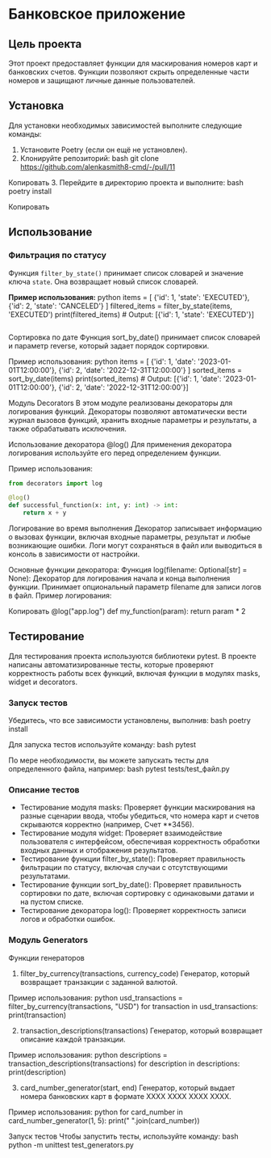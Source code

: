 # Банковское приложение

## Цель проекта 
Этот проект предоставляет функции для маскирования номеров карт и банковских счетов.
Функции позволяют скрыть определенные части номеров и защищают личные данные пользователей.

## Установка

Для установки необходимых зависимостей выполните следующие команды:

1. Установите Poetry (если он ещё не установлен).
2. Клонируйте репозиторий:
bash
   git clone https://github.com/alenkasmith8-cmd/-/pull/11
   

Копировать
3. Перейдите в директорию проекта и выполните:
bash
   poetry install
   

Копировать

## Использование

### Фильтрация по статусу

Функция `filter_by_state()` принимает список словарей и значение ключа `state`. Она возвращает новый список словарей.

**Пример использования:**
python
items = [
    {'id': 1, 'state': 'EXECUTED'},
    {'id': 2, 'state': 'CANCELED'}
]
filtered_items = filter_by_state(items, 'EXECUTED')
print(filtered_items)  # Output: [{'id': 1, 'state': 'EXECUTED'}]
```
```
Сортировка по дате
Функция sort_by_date() принимает список словарей и параметр reverse, который задает порядок сортировки.

Пример использования:
python
items = [
    {'id': 1, 'date': '2023-01-01T12:00:00'},
    {'id': 2, 'date': '2022-12-31T12:00:00'}
]
sorted_items = sort_by_date(items)
print(sorted_items)  # Output: [{'id': 1, 'date': '2023-01-01T12:00:00'}, {'id': 2, 'date': '2022-12-31T12:00:00'}]

Модуль Decorators
В этом модуле реализованы декораторы для логирования функций. Декораторы позволяют автоматически вести журнал вызовов функций, хранить входные параметры и результаты, а также обрабатывать исключения.

Использование декоратора @log()
Для применения декоратора логирования используйте его перед определением функции.

Пример использования:
```python
from decorators import log

@log()
def successful_function(x: int, y: int) -> int:
    return x + y
```

Логирование во время выполнения
Декоратор записывает информацию о вызовах функции, включая входные параметры, результат и любые возникающие ошибки. Логи могут сохраняться в файл или выводиться в консоль в зависимости от настройки.

Основные функции декоратора:
Функция log(filename: Optional[str] = None): Декоратор для логирования начала и конца выполнения функции. Принимает опциональный параметр filename для записи логов в файл.
Пример логирования:

Копировать
@log("app.log")
def my_function(param):
    return param * 2
## Тестирование
Для тестирования проекта используются библиотеки pytest.
В проекте написаны автоматизированные тесты, которые проверяют корректность работы всех функций, включая функции в модулях masks, widget и decorators.

### Запуск тестов
Убедитесь, что все зависимости установлены, выполнив:
bash
poetry install

Для запуска тестов используйте команду:
bash
pytest

По мере необходимости, вы можете запускать тесты для определенного файла, например:
bash
pytest tests/test_файл.py

### Описание тестов
- Тестирование модуля masks: Проверяет функции маскирования на разные сценарии ввода, чтобы убедиться, что номера карт и счетов скрываются корректно (например, Счет **3456).
- Тестирование модуля widget: Проверяет взаимодействие пользователя с интерфейсом, обеспечивая корректность обработки входных данных и отображения результатов.
- Тестирование функции filter_by_state(): Проверяет правильность фильтрации по статусу, включая случаи с отсутствующими результатами.
- Тестирование функции sort_by_date(): Проверяет правильность сортировки по дате, включая сортировку с одинаковыми датами и на пустом списке.
- Тестирование декоратора log(): Проверяет корректность записи логов и обработки ошибок.

### Модуль Generators
Функции генераторов
1. filter_by_currency(transactions, currency_code)
Генератор, который возвращает транзакции с заданной валютой.

Пример использования:
python
usd_transactions = filter_by_currency(transactions, "USD")
for transaction in usd_transactions:
    print(transaction)

2. transaction_descriptions(transactions)
Генератор, который возвращает описание каждой транзакции.

Пример использования:
python
descriptions = transaction_descriptions(transactions)
for description in descriptions:
    print(description)

3. card_number_generator(start, end)
Генератор, который выдает номера банковских карт в формате XXXX XXXX XXXX XXXX.

Пример использования:
python
for card_number in card_number_generator(1, 5):
    print(" ".join(card_number))

Запуск тестов
Чтобы запустить тесты, используйте команду:
bash
python -m unittest test_generators.py
```